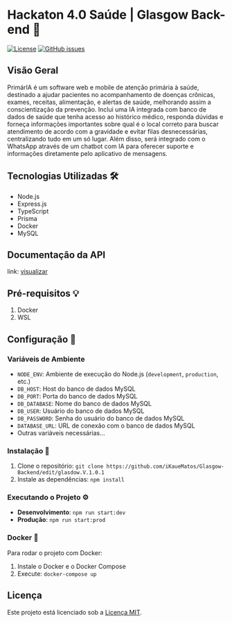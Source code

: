 # Hackaton 4.0 Saúde | Glasgow Back-end 🧠

[![License](https://img.shields.io/badge/License-MIT-blue.svg)](https://opensource.org/licenses/MIT)
[![GitHub issues](https://img.shields.io/github/issues/iKaueMatos/Glasgow)](https://github.com/iKaueMatos/Glasgow/issues)

## Visão Geral

PrimárIA é um software web e mobile de atenção primária à saúde, destinado a ajudar
pacientes no acompanhamento de doenças crônicas, exames, receitas, alimentação, e
alertas de saúde, melhorando assim a conscientização da prevenção. Inclui uma IA
integrada com banco de dados de saúde que tenha acesso ao histórico médico, responda
dúvidas e forneça informações importantes sobre qual é o local correto para buscar
atendimento de acordo com a gravidade e evitar filas desnecessárias, centralizando tudo
em um só lugar. Além disso, será integrado com o WhatsApp através de um chatbot com
IA para oferecer suporte e informações diretamente pelo aplicativo de mensagens.

## Tecnologias Utilizadas 🛠️

- Node.js
- Express.js
- TypeScript
- Prisma
- Docker
- MySQL

## Documentação da API

link: [visualizar](https://documenter.getpostman.com/view/32899753/2sA3XY8JPA)

## Pré-requisitos 💡

1. Docker
2. WSL

## Configuração 🔧

### Variáveis de Ambiente

- `NODE_ENV`: Ambiente de execução do Node.js (`development`, `production`, etc.)
- `DB_HOST`: Host do banco de dados MySQL
- `DB_PORT`: Porta do banco de dados MySQL
- `DB_DATABASE`: Nome do banco de dados MySQL
- `DB_USER`: Usuário do banco de dados MySQL
- `DB_PASSWORD`: Senha do usuário do banco de dados MySQL
- `DATABASE_URL`: URL de conexão com o banco de dados MySQL
- Outras variáveis necessárias...

### Instalação 📄

1. Clone o repositório: `git clone https://github.com/iKaueMatos/Glasgow-Backend/edit/glasdow.V.1.0.1`
2. Instale as dependências: `npm install`

### Executando o Projeto ⚙️

- **Desenvolvimento**: `npm run start:dev`
- **Produção**: `npm run start:prod`

### Docker 🐳

Para rodar o projeto com Docker:

1. Instale o Docker e o Docker Compose
2. Execute: `docker-compose up`

## Licença
Este projeto está licenciado sob a [Licença MIT](https://opensource.org/licenses/MIT).
